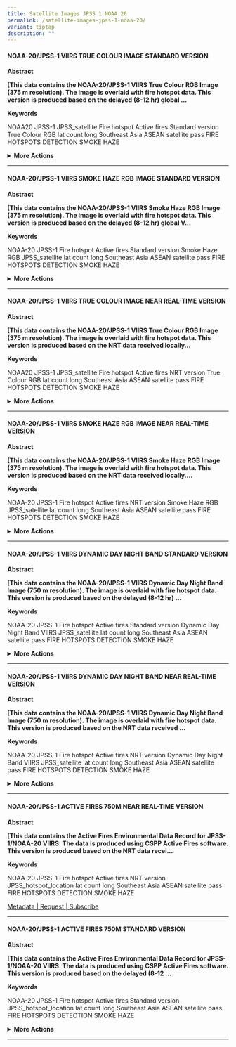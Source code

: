 ```yaml
---
title: Satellite Images JPSS 1 NOAA 20
permalink: /satellite-images-jpss-1-noaa-20/
variant: tiptap
description: ""
---
```

<h4><strong>NOAA-20/JPSS-1 VIIRS TRUE COLOUR IMAGE STANDARD VERSION</strong></h4>
<p><strong>Abstract</strong>
</p>
<p><strong>[This data contains the NOAA-20/JPSS-1 VIIRS True Colour RGB Image (375 m resolution). The image is overlaid with fire hotspot data. This version is produced based on the delayed (8-12 hr) global ...</strong>
</p>
<p><strong>Keywords</strong>
</p>
<p>NOAA20 JPSS-1 JPSS_satellite Fire hotspot Active fires Standard version
True Colour RGB lat count long Southeast Asia ASEAN satellite pass FIRE
HOTSPOTS DETECTION SMOKE HAZE</p>
<div data-type="detailGroup" class="isomer-accordion-group isomer-accordion isomer-accordion-white">
<details class="isomer-details">
<summary><strong>More Actions</strong>
</summary>
<div data-type="detailsContent" class="isomer-details-content">
<p>Metadata</p>
<p>Request</p>
<p>Subscribe</p>
<hr>
</div>
</details>
</div>
<hr>
<h4><strong>NOAA-20/JPSS-1 VIIRS SMOKE HAZE RGB IMAGE STANDARD VERSION</strong></h4>
<p><strong>Abstract</strong>
</p>
<p><strong>[This data contains the NOAA-20/JPSS-1 VIIRS Smoke Haze RGB Image (375 m resolution). The image is overlaid with fire hotspot data. This version is produced based on the delayed (8-12 hr) global V...</strong>
</p>
<p><strong>Keywords</strong>
</p>
<p>NOAA-20 JPSS-1 Fire hotspot Active fires Standard version Smoke Haze RGB
JPSS_satellite lat count long Southeast Asia ASEAN satellite pass FIRE
HOTSPOTS DETECTION SMOKE HAZE</p>
<div data-type="detailGroup" class="isomer-accordion-group isomer-accordion isomer-accordion-white">
<details class="isomer-details">
<summary><strong>More Actions</strong>
</summary>
<div data-type="detailsContent" class="isomer-details-content">
<p>Metadata</p>
<p>Request</p>
<p>Subscribe</p>
<hr>
</div>
</details>
</div>
<hr>
<h4><strong>NOAA-20/JPSS-1 VIIRS TRUE COLOUR IMAGE NEAR REAL-TIME VERSION</strong></h4>
<p><strong>Abstract</strong>
</p>
<p><strong>[This data contains the NOAA-20/JPSS-1 VIIRS True Colour RGB Image (375 m resolution). The image is overlaid with fire hotspot data. This version is produced based on the NRT data received locally...</strong>
</p>
<p><strong>Keywords</strong>
</p>
<p>NOAA20 JPSS-1 JPSS_satellite Fire hotspot Active fires NRT version True
Colour RGB lat count long Southeast Asia ASEAN satellite pass FIRE HOTSPOTS
DETECTION SMOKE HAZE</p>
<div data-type="detailGroup" class="isomer-accordion-group isomer-accordion isomer-accordion-white">
<details class="isomer-details">
<summary><strong>More Actions</strong>
</summary>
<div data-type="detailsContent" class="isomer-details-content">
<p>Metadata</p>
<p>Request</p>
<p>Subscribe</p>
<hr>
</div>
</details>
</div>
<hr>
<h4><strong>NOAA-20/JPSS-1 VIIRS SMOKE HAZE RGB IMAGE NEAR REAL-TIME VERSION</strong></h4>
<p><strong>Abstract</strong>
</p>
<p><strong>[This data contains the NOAA-20/JPSS-1 VIIRS Smoke Haze RGB Image (375 m resolution). The image is overlaid with fire hotspot data. This version is produced based on the NRT data received locally....</strong>
</p>
<p><strong>Keywords</strong>
</p>
<p>NOAA-20 JPSS-1 Fire hotspot Active fires NRT version Smoke Haze RGB JPSS_satellite
lat count long Southeast Asia ASEAN satellite pass FIRE HOTSPOTS DETECTION
SMOKE HAZE</p>
<div data-type="detailGroup" class="isomer-accordion-group isomer-accordion isomer-accordion-white">
<details class="isomer-details">
<summary><strong>More Actions</strong>
</summary>
<div data-type="detailsContent" class="isomer-details-content">
<p>Metadata</p>
<p>Request</p>
<p>Subscribe</p>
<hr>
</div>
</details>
</div>
<hr>
<h4><strong>NOAA-20/JPSS-1 VIIRS DYNAMIC DAY NIGHT BAND STANDARD VERSION</strong></h4>
<p><strong>Abstract</strong>
</p>
<p><strong>[This data contains the NOAA-20/JPSS-1 VIIRS Dynamic Day Night Band Image (750 m resolution). The image is overlaid with fire hotspot data. This version is produced based on the delayed (8-12 hr) ...</strong>
</p>
<p><strong>Keywords</strong>
</p>
<p>NOAA-20 JPSS-1 Fire hotspot Active fires Standard version Dynamic Day
Night Band VIIRS JPSS_satellite lat count long Southeast Asia ASEAN satellite
pass FIRE HOTSPOTS DETECTION SMOKE HAZE</p>
<div data-type="detailGroup" class="isomer-accordion-group isomer-accordion isomer-accordion-white">
<details class="isomer-details">
<summary><strong>More Actions</strong>
</summary>
<div data-type="detailsContent" class="isomer-details-content">
<p>Metadata</p>
<p>Request</p>
<p>Subscribe</p>
<hr>
</div>
</details>
</div>
<hr>
<h4><strong>NOAA-20/JPSS-1 VIIRS DYNAMIC DAY NIGHT BAND NEAR REAL-TIME VERSION</strong></h4>
<p><strong>Abstract</strong>
</p>
<p><strong>[This data contains the NOAA-20/JPSS-1 VIIRS Dynamic Day Night Band Image (750 m resolution). The image is overlaid with fire hotspot data. This version is produced based on the NRT data received ...</strong>
</p>
<p><strong>Keywords</strong>
</p>
<p>NOAA-20 JPSS-1 Fire hotspot Active fires NRT version Dynamic Day Night
Band VIIRS JPSS_satellite lat count long Southeast Asia ASEAN satellite
pass FIRE HOTSPOTS DETECTION SMOKE HAZE</p>
<div data-type="detailGroup" class="isomer-accordion-group isomer-accordion isomer-accordion-white">
<details class="isomer-details">
<summary><strong>More Actions</strong>
</summary>
<div data-type="detailsContent" class="isomer-details-content">
<p>Metadata</p>
<p>Request</p>
<p>Subscribe</p>
<hr>
</div>
</details>
</div>
<hr>
<h4><strong>NOAA-20/JPSS-1 ACTIVE FIRES 750M NEAR REAL-TIME VERSION</strong></h4>
<p><strong>Abstract</strong>
</p>
<p><strong>[This data contains the Active Fires Environmental Data Record for JPSS-1/NOAA-20 VIIRS. The data is produced using CSPP Active Fires software. This version is produced based on the NRT data recei...</strong>
</p>
<p><strong>Keywords</strong>
</p>
<p>NOAA-20 JPSS-1 Fire hotspot Active fires NRT version JPSS_hotspot_location
lat count long Southeast Asia ASEAN satellite pass FIRE HOTSPOTS DETECTION
SMOKE HAZE</p>
<p><u>Metadata | Request | Subscribe</u>
</p>
<hr>
<h4><strong>NOAA-20/JPSS-1 ACTIVE FIRES 750M STANDARD VERSION</strong></h4>
<p><strong>Abstract</strong>
</p>
<p><strong>[This data contains the Active Fires Environmental Data Record for JPSS-1/NOAA-20 VIIRS. The data is produced using CSPP Active Fires software. This version is produced based on the delayed (8-12 ...</strong>
</p>
<p><strong>Keywords</strong>
</p>
<p>NOAA-20 JPSS-1 Fire hotspot Active fires Standard version JPSS_hotspot_location
lat count long Southeast Asia ASEAN satellite pass FIRE HOTSPOTS DETECTION
SMOKE HAZE</p>
<div data-type="detailGroup" class="isomer-accordion-group isomer-accordion isomer-accordion-white">
<details class="isomer-details">
<summary><strong>More Actions</strong>
</summary>
<div data-type="detailsContent" class="isomer-details-content">
<p>Metadata</p>
<p>Request</p>
<p>Subscribe</p>
<hr>
</div>
</details>
</div>
<hr>
<p></p>
